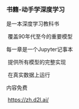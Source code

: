 ### 书籍-动手学深度学习

是一本深度学习教科书

​	覆盖90年代至今的重要模型

每一章是一个Jupyter记事本

​	提供所有模型的完整实现

​	在真实数据上运行

内容免费

​	https://zh.d2l.ai/